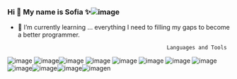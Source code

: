 
### Hi 👋 My name is Sofia ✨![image](https://user-images.githubusercontent.com/94472523/166454639-da6aceea-b6a7-4946-9260-72c2c2d275d4.png)



- 🌱 I’m currently learning ... everything I need to filling my gaps to become a better programmer.


                                                     Languages and Tools
![image](https://user-images.githubusercontent.com/94472523/166455347-2398891c-248a-4621-a860-e1440b98b7de.png) ![image](https://user-images.githubusercontent.com/94472523/166455383-f37b090c-6c7a-497c-b7a2-4efed76c0c0f.png)![image](https://user-images.githubusercontent.com/94472523/166455400-c46c2fb8-d336-4916-8a87-1382ad57a18d.png) ![image](https://user-images.githubusercontent.com/94472523/166455426-c3ff602e-9193-4ba1-a004-031a54623637.png) ![image](https://user-images.githubusercontent.com/94472523/166455515-82e2b868-bbc1-4905-8f4c-1e64d5415798.png) ![image](https://user-images.githubusercontent.com/94472523/166455553-9b6e1585-7d1d-4031-bd47-b4e03f4d27f3.png) ![image](https://user-images.githubusercontent.com/94472523/166455598-90bc74fb-bbad-4ab6-95e3-a9d3240de88f.png) ![image](https://user-images.githubusercontent.com/94472523/166455678-88a00017-9177-4f40-b1cb-eb5c28d6a216.png) ![image](https://user-images.githubusercontent.com/94472523/166455708-4e671e6d-e114-4cbe-9023-fc6c17f0a018.png)![image](https://user-images.githubusercontent.com/94472523/166455755-f9d240a5-e1e7-4451-a488-01c8e0ce858e.png)![image](https://user-images.githubusercontent.com/94472523/166455771-82a39277-5de4-45dd-b521-8fc7d958f07c.png)![imagen](https://user-images.githubusercontent.com/94472523/232755531-622bce63-9b84-4b3f-8803-c430356f6ce7.png)







